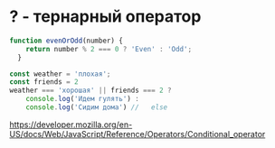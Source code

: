 
# ? - тернарный оператор


```js
function evenOrOdd(number) {
    return number % 2 === 0 ? 'Even' : 'Odd';
  }
```

```js
const weather = 'плохая';
const friends = 2
weather === 'хорошая' || friends === 2 ?
    console.log('Идем гулять') :
    console.log('Сидим дома') //   else
```


<https://developer.mozilla.org/en-US/docs/Web/JavaScript/Reference/Operators/Conditional_operator>